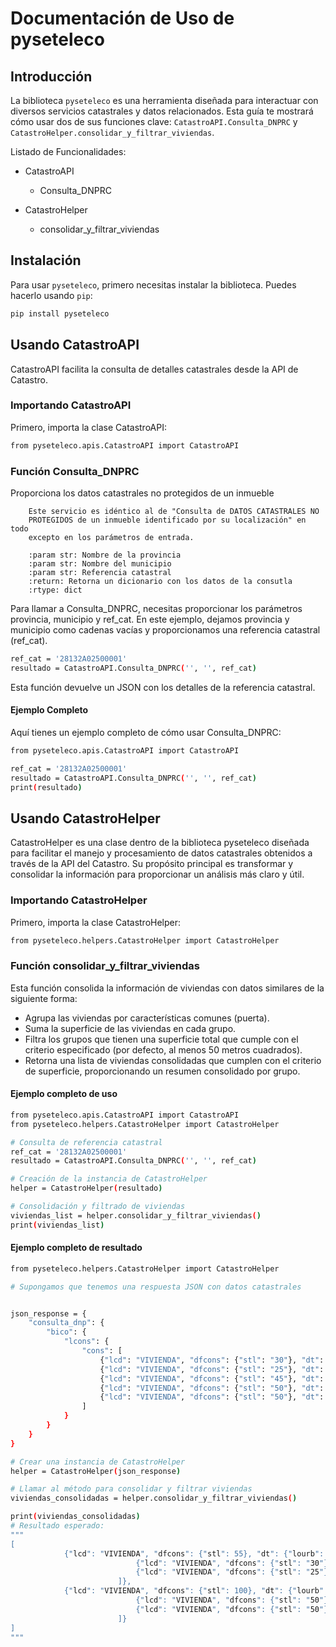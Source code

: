 # Documentación de Uso de pyseteleco

## Introducción

La biblioteca `pyseteleco` es una herramienta diseñada para interactuar con diversos servicios catastrales y datos relacionados. 
Esta guía te mostrará cómo usar dos de sus funciones clave: `CatastroAPI.Consulta_DNPRC` y `CatastroHelper.consolidar_y_filtrar_viviendas`.

Listado de Funcionalidades:
- CatastroAPI
    -   Consulta_DNPRC

- CatastroHelper
    - consolidar_y_filtrar_viviendas   


## Instalación

Para usar `pyseteleco`, primero necesitas instalar la biblioteca. Puedes hacerlo usando `pip`:

```sh
pip install pyseteleco

```

## Usando CatastroAPI
CatastroAPI facilita la consulta de detalles catastrales desde la API de Catastro.

### Importando CatastroAPI
Primero, importa la clase CatastroAPI:
```sh
from pyseteleco.apis.CatastroAPI import CatastroAPI
```

### Función Consulta_DNPRC

Proporciona los datos catastrales no protegidos de un inmueble

        Este servicio es idéntico al de "Consulta de DATOS CATASTRALES NO
        PROTEGIDOS de un inmueble identificado por su localización" en todo
        excepto en los parámetros de entrada.

        :param str: Nombre de la provincia
        :param str: Nombre del municipio
        :param str: Referencia catastral
        :return: Retorna un dicionario con los datos de la consutla
        :rtype: dict

Para llamar a Consulta_DNPRC, necesitas proporcionar los parámetros provincia, municipio y ref_cat. En este ejemplo, dejamos provincia y municipio como cadenas vacías y proporcionamos una referencia catastral (ref_cat).

```sh
ref_cat = '28132A02500001'
resultado = CatastroAPI.Consulta_DNPRC('', '', ref_cat)
```

Esta función devuelve un JSON con los detalles de la referencia catastral.

####  Ejemplo Completo

Aquí tienes un ejemplo completo de cómo usar Consulta_DNPRC:
```sh
from pyseteleco.apis.CatastroAPI import CatastroAPI

ref_cat = '28132A02500001'
resultado = CatastroAPI.Consulta_DNPRC('', '', ref_cat)
print(resultado)
```


## Usando CatastroHelper
CatastroHelper es una clase dentro de la biblioteca pyseteleco diseñada para facilitar el manejo y procesamiento de datos catastrales obtenidos a través de la API del Catastro. Su propósito principal es transformar y consolidar la información para proporcionar un análisis más claro y útil.


### Importando CatastroHelper
Primero, importa la clase CatastroHelper:
```sh
from pyseteleco.helpers.CatastroHelper import CatastroHelper
```

### Función consolidar_y_filtrar_viviendas
Esta función consolida la información de viviendas con datos similares de la siguiente forma:

- Agrupa las viviendas por características comunes (puerta).
- Suma la superficie de las viviendas en cada grupo.
- Filtra los grupos que tienen una superficie total que cumple con el criterio especificado (por defecto, al menos 50 metros cuadrados).
- Retorna una lista de viviendas consolidadas que cumplen con el criterio de superficie, proporcionando un resumen consolidado por grupo.

#### Ejemplo completo de uso
```sh
from pyseteleco.apis.CatastroAPI import CatastroAPI
from pyseteleco.helpers.CatastroHelper import CatastroHelper

# Consulta de referencia catastral
ref_cat = '28132A02500001'
resultado = CatastroAPI.Consulta_DNPRC('', '', ref_cat)

# Creación de la instancia de CatastroHelper
helper = CatastroHelper(resultado)

# Consolidación y filtrado de viviendas
viviendas_list = helper.consolidar_y_filtrar_viviendas()
print(viviendas_list)

```

#### Ejemplo completo de resultado

```sh
from pyseteleco.helpers.CatastroHelper import CatastroHelper

# Supongamos que tenemos una respuesta JSON con datos catastrales


json_response = {
    "consulta_dnp": {
        "bico": {
            "lcons": {
                "cons": [
                    {"lcd": "VIVIENDA", "dfcons": {"stl": "30"}, "dt": {"lourb": {"loint": {"es": "1", "pu": "01"}}}},
                    {"lcd": "VIVIENDA", "dfcons": {"stl": "25"}, "dt": {"lourb": {"loint": {"es": "2", "pu": "01"}}}},
                    {"lcd": "VIVIENDA", "dfcons": {"stl": "45"}, "dt": {"lourb": {"loint": {"es": "1", "pu": "04"}}}},
                    {"lcd": "VIVIENDA", "dfcons": {"stl": "50"}, "dt": {"lourb": {"loint": {"es": "1", "pu": "05"}}}},
                    {"lcd": "VIVIENDA", "dfcons": {"stl": "50"}, "dt": {"lourb": {"loint": {"es": "1", "pu": "05"}}}}
                ]
            }
        }
    }
}

# Crear una instancia de CatastroHelper
helper = CatastroHelper(json_response)

# Llamar al método para consolidar y filtrar viviendas
viviendas_consolidadas = helper.consolidar_y_filtrar_viviendas()

print(viviendas_consolidadas)
# Resultado esperado: 
"""
[
            {"lcd": "VIVIENDA", "dfcons": {"stl": 55}, "dt": {"lourb": {"loint": {"pu": "01"}}}, "cons": [
                            {"lcd": "VIVIENDA", "dfcons": {"stl": "30"}, "dt": {"lourb": {"loint": {"es": "1", "pu": "01"}}}},
                            {"lcd": "VIVIENDA", "dfcons": {"stl": "25"}, "dt": {"lourb": {"loint": {"es": "2", "pu": "01"}}}}
                        ]},
            {"lcd": "VIVIENDA", "dfcons": {"stl": 100}, "dt": {"lourb": {"loint": {"pu": "05"}}}, "cons": [
                            {"lcd": "VIVIENDA", "dfcons": {"stl": "50"}, "dt": {"lourb": {"loint": {"es": "1", "pu": "05"}}}},
                            {"lcd": "VIVIENDA", "dfcons": {"stl": "50"}, "dt": {"lourb": {"loint": {"es": "1", "pu": "05"}}}}
                        ]}
]
"""


```
